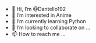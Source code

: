 - 👋 Hi, I’m @Dantello192
- 👀 I’m interested in Anime
- 🌱 I’m currently learning Python
- 💞️ I’m looking to collaborate on ...
- 📫 How to reach me ...

